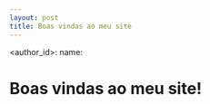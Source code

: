 ```yaml
---
layout: post
title: Boas vindas ao meu site
---
```

<author_id>:
  name: <full name>


# Boas vindas ao meu site!